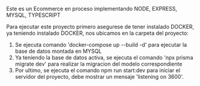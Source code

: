 Este es un Ecommerce en proceso implementando NODE, EXPRESS, MYSQL, TYPESCRIPT

Para ejecutar este proyecto primero asegurese de tener instalado DOCKER, ya teniendo instalado DOCKER, nos ubicamos en la carpeta del proyecto:
  1. Se ejecuta comando 'docker-compose up --build -d' para ejecutar la base de datos montada en MYSQL
  2. Ya teniendo la base de datos activa, se ejecuta el comando 'npx prisma migrate dev' para realizar la migracion del modelo correspondiente
  3. Por ultimo, se ejecuta el comando npm run start:dev para iniciar el servidor del proyecto, debe mostrar un mensaje 'listening on 3600'.

